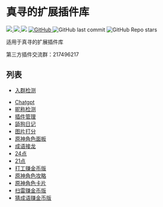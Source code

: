 # 真寻的扩展插件库

<p>
  <a href="https://www.oscs1024.com/cd/1535499661232435200?sign=e9655203">
    <img src="https://www.oscs1024.com/platform/badge/CRAZYShimakaze/zhenxun_extensive_plugin.svg">
  </a>

  <a href="https://github.com/CRAZYShimakaze/zhenxun_extensive_plugin">
    <img src="https://badgen.net/badge/Github/CRAZYShimakaze/zhenxun_extensive_plugin?icon=github">
  </a>

<img src="https://img.shields.io/badge/-Python3.9-3776AB?style=flat-square">
  <a href="https://github.com/CRAZYShimakaze/zhenxun_extensive_plugin/LICENSE">
    <img alt="GitHub" src="https://img.shields.io/github/license/CRAZYShimakaze/zhenxun_extensive_plugin?style=flat-square">
  </a>
  <img alt="GitHub last commit" src="https://img.shields.io/github/last-commit/CRAZYShimakaze/zhenxun_extensive_plugin?style=flat-square">
  <img alt="GitHub Repo stars" src="https://img.shields.io/github/stars/CRAZYShimakaze/zhenxun_extensive_plugin?style=flat-square">
  </p>

适用于真寻的扩展插件库


第三方插件交流群：217496217
## 列表

* [入群检测](https://github.com/CRAZYShimakaze/zhenxun_extensive_plugin/tree/main/jion_group_check)

- [Chatgpt](https://github.com/CRAZYShimakaze/zhenxun_extensive_plugin/tree/main/chatgpt)
- [昵称检测](https://github.com/CRAZYShimakaze/zhenxun_extensive_plugin/tree/main/nickname_check)
- [插件管理](https://github.com/CRAZYShimakaze/zhenxun_extensive_plugin/tree/main/plugin_manager)
- [舔狗日记](https://github.com/CRAZYShimakaze/zhenxun_extensive_plugin/tree/main/tgrj)
- [图片打分](https://github.com/CRAZYShimakaze/zhenxun_extensive_plugin/tree/main/setu_score)
- [原神角色面板](https://github.com/CRAZYShimakaze/zhenxun_extensive_plugin/tree/main/genshin_role_info)
- [成语接龙](https://github.com/CRAZYShimakaze/zhenxun_extensive_plugin/tree/main/idiom_salon)
- [24点](https://github.com/CRAZYShimakaze/zhenxun_extensive_plugin/tree/main/24_point)
- [21点](https://github.com/CRAZYShimakaze/zhenxun_extensive_plugin/tree/main/21_point)
- [打工赚金币版](https://github.com/CRAZYShimakaze/zhenxun_extensive_plugin/tree/main/work)
- [原神角色攻略](https://github.com/CRAZYShimakaze/zhenxun_plugin/tree/main/genshin_recommend)
- [原神角色卡片](https://github.com/CRAZYShimakaze/zhenxun_extensive_plugin/tree/main/genshin_role_card)
- [扫雷赚金币版](https://github.com/CRAZYShimakaze/zhenxun_extensive_plugin/tree/main/minesweeper)
- [猜成语赚金币版](https://github.com/CRAZYShimakaze/zhenxun_extensive_plugin/tree/main/guess_riddle)
